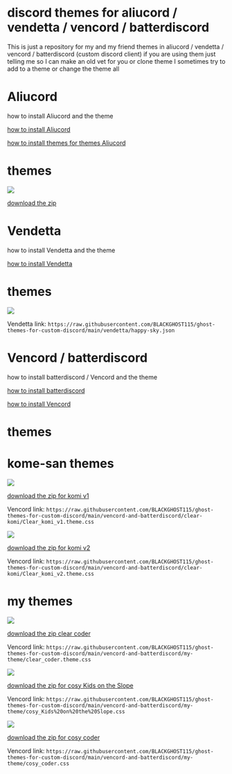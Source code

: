 # discord themes for aliucord / vendetta / vencord / batterdiscord

This is just a repository for my and my friend themes in aliucord / vendetta / vencord / batterdiscord (custom discord client) if you are using them just telling me so I can make an old vet for you or clone theme I sometimes try to add to a theme or change the theme all


# Aliucord

<h>how to install Aliucord and the theme</h>


<a href="https://github.com/Aliucord/Aliucord" target="_blank">how to install Aliucord</a>

<a href="https://discord.com/channels/811255666990907402/811261298997460992/845243103757467658" target="_blank">how to install themes for themes Aliucord</a>

<h1>themes</h1>



<img src="https://raw.githubusercontent.com/BLACKGHOST115/ghost-themes-for-custom-discord/main/Screenshots/aliucord.png"/>

<a href="https://minhaskamal.github.io/DownGit/#/home?url=https://github.com/BLACKGHOST115/ghost-themes-for-custom-discord/blob/main/Aliucord/gfl-ump-45-simpel-theme.json" target="_blank">download the zip</a>

# Vendetta

<h>how to install Vendetta and the theme</h>

<a href="https://github.com/vendetta-mod/Vendetta" target="_blank">how to install Vendetta</a>

<h1>themes</h1>

<img src="https://raw.githubusercontent.com/BLACKGHOST115/ghost-themes-for-custom-discord/main/Screenshots/vendetta.png"/>

Vendetta link: `https://raw.githubusercontent.com/BLACKGHOST115/ghost-themes-for-custom-discord/main/vendetta/happy-sky.json`

# Vencord / batterdiscord

<h>how to install batterdiscord / Vencord and the theme</h>



<a href="https://betterdiscord.app" target="_blank">how to install batterdiscord</a>

<a href="https://vencord.dev" target="_blank">how to install Vencord</a>

<h1>themes</h1>

<h1>kome-san themes</h1>

<img src="https://raw.githubusercontent.com/BLACKGHOST115/ghost-themes-for-custom-discord/main/Screenshots/komiv1.png"/>

<a href="https://minhaskamal.github.io/DownGit/#/home?url=https://github.com/BLACKGHOST115/ghost-themes-for-custom-discord/blob/main/vencord-and-batterdiscord/clear-komi/Clear_komi_v1.theme.css" target="_blank">download the zip for komi v1</a>

Vencord link: `https://raw.githubusercontent.com/BLACKGHOST115/ghost-themes-for-custom-discord/main/vencord-and-batterdiscord/clear-komi/Clear_komi_v1.theme.css`

<img src="https://raw.githubusercontent.com/BLACKGHOST115/ghost-themes-for-custom-discord/main/Screenshots/komiv2.png"/>

<a href="https://minhaskamal.github.io/DownGit/#/home?url=https://github.com/BLACKGHOST115/ghost-themes-for-custom-discord/blob/main/vencord-and-batterdiscord/clear-komi/Clear_komi_v2.theme.css" target="_blank">download the zip for komi v2</a>


Vencord link: `https://raw.githubusercontent.com/BLACKGHOST115/ghost-themes-for-custom-discord/main/vencord-and-batterdiscord/clear-komi/Clear_komi_v2.theme.css`

<h1> my themes</h1>

<img src="https://raw.githubusercontent.com/BLACKGHOST115/ghost-themes-for-custom-discord/main/Screenshots/coder.png"/>

<a href="https://minhaskamal.github.io/DownGit/#/home?url=https://github.com/BLACKGHOST115/ghost-themes-for-custom-discord/blob/main/vencord-and-batterdiscord/my-theme/clear_coder.theme.css" target="_blank">download the zip clear coder</a>

Vencord link: `https://raw.githubusercontent.com/BLACKGHOST115/ghost-themes-for-custom-discord/main/vencord-and-batterdiscord/my-theme/clear_coder.theme.css`


<img src="https://raw.githubusercontent.com/BLACKGHOST115/ghost-themes-for-custom-discord/main/Screenshots/kids slope.png"/>



<a href="https://minhaskamal.github.io/DownGit/#/home?url=https://github.com/BLACKGHOST115/ghost-themes-for-custom-discord/blob/main/vencord-and-batterdiscord/my-theme/cosy_Kids%20on%20the%20Slope.css" target="_blank">download the zip for cosy Kids on the Slope</a>


Vencord link: `https://raw.githubusercontent.com/BLACKGHOST115/ghost-themes-for-custom-discord/main/vencord-and-batterdiscord/my-theme/cosy_Kids%20on%20the%20Slope.css`

<img src="https://raw.githubusercontent.com/BLACKGHOST115/ghost-themes-for-custom-discord/main/Screenshots/cosy.png"/>

<a href="https://minhaskamal.github.io/DownGit/#/home?url=https://github.com/BLACKGHOST115/ghost-themes-for-custom-discord/blob/main/vencord-and-batterdiscord/my-theme/cosy_coder.css" target="_blank">download the zip for cosy coder</a>


Vencord link: `https://raw.githubusercontent.com/BLACKGHOST115/ghost-themes-for-custom-discord/main/vencord-and-batterdiscord/my-theme/cosy_coder.css`
